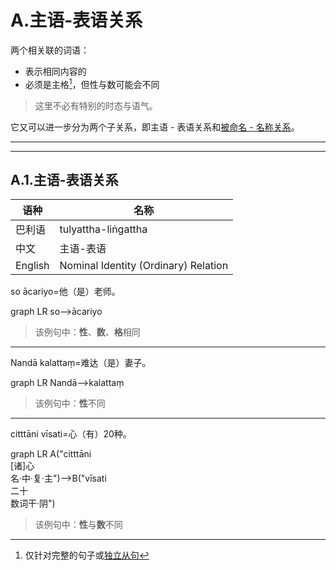 # A.主语-表语关系

两个相关联的词语：
- 表示相同内容的
- 必须是主格[^1]，但性与数可能会不同

>这里不必有特别的时态与语气。

它又可以进一步分为两个子关系，即主语 - 表语关系和[被命名 - 名称关系](nom-nio.md)。

---

[^1]:仅针对完整的句子或[独立从句](../verb/relative_clause.html)

---

## A.1.主语-表语关系

|语种|名称|
|-|-|
|巴利语|tulyattha-liṅgattha|
|中文|主语-表语|
|English|Nominal Identity (Ordinary) Relation|


so ācariyo=他（是）老师。

<div class="mermaid">
graph LR
so-->ācariyo
</div>

> 该例句中：**性**、**数**、**格**相同

---

Nandā kalattaṃ=难达（是）妻子。
<div class="mermaid">
graph LR
Nandā-->kalattaṃ
</div>

> 该例句中：**性**不同

---

citttāni vīsati=心（有）20种。
<div class="mermaid">
graph LR
A("citttāni<br>[诸]心<br>名·中·复·主")-->B("vīsati<br>二十<br>数词干·阴")
</div>

> 该例句中：**性**与**数**不同

